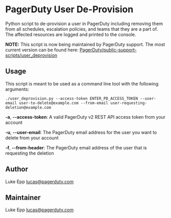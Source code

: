 # PagerDuty User De-Provision

Python script to de-provision a user in PagerDuty including removing them from all schedules, escalation policies, and teams that they are a part of. The affected resources are logged and printed to the console.

**NOTE:** This script is now being maintained by PagerDuty support. The most current version can be found here: [PagerDuty/public-support-scripts/user_deprovision](https://github.com/PagerDuty/public-support-scripts/tree/master/user_deprovision)

## Usage

This script is meant to be used as a command line tool with the following arguments:

`./user_deprovision.py --access-token ENTER_PD_ACCESS_TOKEN --user-email user-to-delete@example.com --from-email user-requesting-deletion@example.com`

**-a**, **--access-token**: A valid PagerDuty v2 REST API access token from your account

**-u**, **--user-email**: The PagerDuty email address for the user you want to delete from your account

**-f**, **--from-header**: The PagerDuty email address of the user that is requesting the deletion

## Author

Luke Epp <lucas@pagerduty.com>

## Maintainer

Luke Epp <lucas@pagerduty.com>

